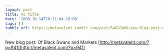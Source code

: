 ```yaml
---
layout: post
title: no title
date: '2008-10-14T20:11:04-10:00'
tags: []
tumblr_url: https://metavalent.tumblr.com/post/54628400/new-blog-post-of-black-swans-and-markets
---
```

New blog post: Of Black Swans and Markets [http://metavalent.com/?p=941](http://metavalent.com/?p=941)

